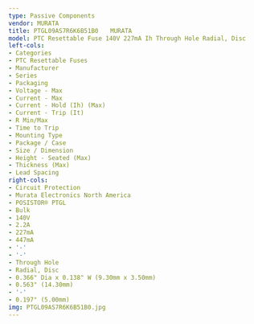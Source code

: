 ```yaml
---
type: Passive Components
vendor: MURATA
title: PTGL09AS7R6K6B51B0　　MURATA
model: PTC Resettable Fuse 140V 227mA Ih Through Hole Radial, Disc
left-cols:
- Categories
- PTC Resettable Fuses
- Manufacturer
- Series
- Packaging 
- Voltage - Max
- Current - Max
- Current - Hold (Ih) (Max)
- Current - Trip (It)
- R Min/Max
- Time to Trip
- Mounting Type
- Package / Case
- Size / Dimension
- Height - Seated (Max)
- Thickness (Max)
- Lead Spacing
right-cols:
- Circuit Protection
- Murata Electronics North America
- POSISTOR® PTGL
- Bulk 
- 140V
- 2.2A
- 227mA
- 447mA
- '-'
- '-'
- Through Hole
- Radial, Disc
- 0.366" Dia x 0.138" W (9.30mm x 3.50mm)
- 0.563" (14.30mm)
- '-'
- 0.197" (5.00mm)
img: PTGL09AS7R6K6B51B0.jpg
---
```

